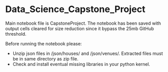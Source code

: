 # Data_Science_Capstone_Project

Main notebook file is CapstoneProject.
The notebook has been saved with output cells cleared for size reduction since it bypass the 25mb GitHub threshold.

Before running the notebook please:
- Unzip json files in /json/houses/ and /json/venues/. Extracted files must be in same directory as zip file.
- Check and install eventual missing libraries in your python kernel.
